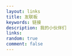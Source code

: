 ```yaml
---
layout: links
title: 友联板
keywords: 链接
description: 我的小伙伴们
links:
random: true
comment: false
---
```

